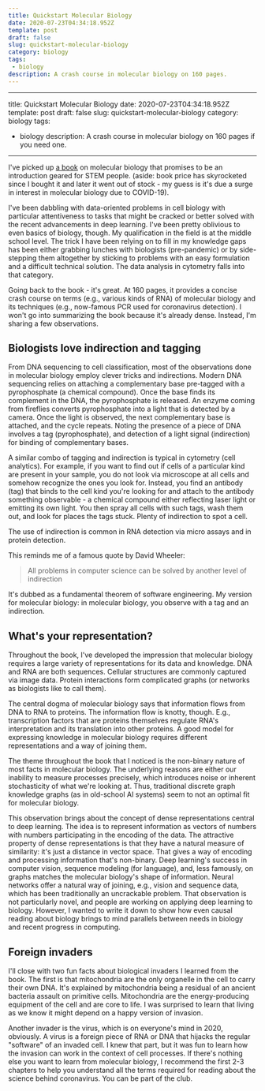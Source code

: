 ```yaml
---
title: Quickstart Molecular Biology
date: 2020-07-23T04:34:18.952Z
template: post
draft: false
slug: quickstart-molecular-biology
category: biology
tags:
 - biology
description: A crash course in molecular biology on 160 pages.
---
```


---
title: Quickstart Molecular Biology
date: 2020-07-23T04:34:18.952Z
template: post
draft: false
slug: quickstart-molecular-biology
category: biology
tags:
 - biology
description: A crash course in molecular biology on 160 pages if you need one.
---

I've picked up [a book](https://www.amazon.com/gp/product/1621820343) on molecular biology that promises to be an introduction geared for STEM people. (aside: book price has skyrocketed since I bought it and later it went out of stock - my guess is it's due a surge in interest in molecular biology due to COVID-19).

I've been dabbling with data-oriented problems in cell biology with particular attentiveness to tasks that might be cracked or better solved with the recent advancements
in deep learning. I've been pretty oblivious to even basics of biology, though. My qualification in the field is at the middle school level. The trick I have been relying on
to fill in my knowledge gaps has been either grabbing lunches with biologists (pre-pandemic) or by side-stepping them altogether by sticking to problems with an easy formulation and a difficult technical solution. The data analysis in cytometry falls into that category.

Going back to the book - it's great. At 160 pages, it provides a concise crash course on terms (e.g., various kinds of RNA) of molecular biology and its techniques (e.g., now-famous PCR used for coronavirus detection). I won't go into summarizing the book because it's already dense. Instead, I'm sharing a few observations.

## Biologists love indirection and tagging

From DNA sequencing to cell classification, most of the observations done in molecular biology employ clever tricks and indirections. Modern DNA sequencing relies on attaching a complementary base pre-tagged with a pyrophosphate (a chemical compound). Once the base finds its complement in the DNA, the pyrophosphate is released. An enzyme coming from fireflies converts pyrophosphate into a light that is detected by a camera. Once the light is observed, the next complementary base is attached, and the cycle repeats. Noting the presence of a piece of DNA
involves a tag (pyrophosphate), and detection of a light signal (indirection) for binding of complementary bases.

A similar combo of tagging and indirection is typical in cytometry (cell analytics). For example, if you want to find out if cells of a particular kind are present in your sample, you do not look via microscope at all cells and somehow recognize the ones you look for. Instead, you find an antibody (tag) that binds to the cell kind you're looking for and attach to the antibody something observable - a chemical compound either reflecting laser light or emitting its own light. You then spray all cells with such tags, wash them out, and look for places the tags stuck. Plenty of indirection to spot a cell.

The use of indirection is common in RNA detection via micro assays and in protein detection.

This reminds me of a famous quote by David Wheeler:

> All problems in computer science can be solved by another level of indirection

It's dubbed as a fundamental theorem of software engineering. My version for molecular biology: in molecular biology, you observe with a tag and an indirection.

## What's your representation?

Throughout the book, I've developed the impression that molecular biology requires a large variety of representations for its data and knowledge. DNA and RNA are both sequences. Cellular structures are commonly captured via image data. Protein interactions form complicated graphs (or networks as biologists like to call them).

The central dogma of molecular biology says that information flows from DNA to RNA to proteins. The information flow is knotty, though. E.g., transcription factors that are proteins themselves regulate RNA's interpretation and its translation into other proteins. A good model for expressing knowledge in molecular biology requires different representations and a way of joining them.

The theme throughout the book that I noticed is the non-binary nature of most facts in molecular biology. The underlying reasons are either our inability to measure processes precisely, which introduces noise or inherent stochasticity of what we're looking at. Thus, traditional discrete graph knowledge graphs (as in old-school AI systems) seem to not an optimal fit for molecular biology.

This observation brings about the concept of dense representations central to deep learning. The idea is to represent information as vectors of numbers with numbers participating in the encoding of the data. The attractive property of dense representations is that they have a natural measure of similarity: it's just a distance in vector space. That gives a way of encoding and processing information that's non-binary. Deep learning's success in computer vision, sequence modeling
(for language), and, less famously, on graphs matches the molecular biology's shape of information. Neural networks offer a natural way of joining, e.g., vision and sequence data, which has been traditionally an uncrackable problem. That observation is not particularly novel, and
people are working on applying deep learning to biology. However, I wanted to write it down to show how even causal reading about biology brings to mind parallels between needs in biology and recent progress in computing.

## Foreign invaders

I'll close with two fun facts about biological invaders I learned from the book. The first is that mitochondria are the only organelle in the cell to carry their own DNA. It's explained by mitochondria being a residual of an ancient bacteria assault on primitive cells. Mitochondria are the energy-producing equipment of the cell and are core to life. I was surprised to learn that living as we know it might depend on a happy version of invasion.

Another invader is the virus, which is on everyone's mind in 2020, obviously. A virus is a foreign piece of RNA or DNA that hijacks the regular "software" of an invaded cell. I knew that part, but it was fun to learn how the invasion can work in the context of cell processes. If there's nothing else you want to learn from molecular biology, I recommend the first 2-3 chapters to help you understand all the terms required for reading about the science behind coronavirus. You can be part of the club.
